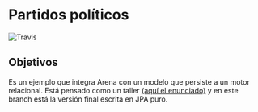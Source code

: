 # Partidos políticos

![Travis](https://travis-ci.org/uqbar-project/eg-politics-hibernate-xtend.svg?branch=jpa)

## Objetivos
Es un ejemplo que integra Arena con un modelo que persiste a un motor relacional. 
Está pensado como un taller [(aquí el enunciado)](https://docs.google.com/document/d/13vAmPKbWfWpRWze3AhLwnCHfWktfIIXnju3PD_tzyW4/edit?usp=sharing) 
y en este branch está la versión final escrita en JPA puro.
